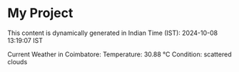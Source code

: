 # My Project

This content is dynamically generated in Indian Time (IST): 2024-10-08 13:19:07 IST


Current Weather in Coimbatore:
Temperature: 30.88 °C
Condition: scattered clouds
